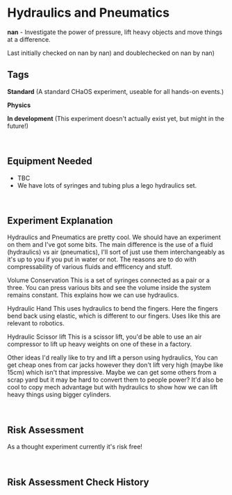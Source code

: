 # Hydraulics and Pneumatics

**nan** - Investigate the power of pressure, lift heavy objects and move things at a difference.

Last initially checked on nan by nan) and doublechecked on nan by nan)

## Tags
<!--- Start Tags (DO NOT REMOVE THIS COMMENT) --->

**Standard** (A standard CHaOS experiment, useable for all hands-on events.)

**Physics**

**In development** (This experiment doesn't actually exist yet, but might in the future!)
<!--- End Tags (DO NOT REMOVE THIS COMMENT) --->

<br/>

## Equipment Needed 
- TBC
- We have lots of syringes and tubing plus a lego hydraulics set.

<br/>

## Experiment Explanation 

Hydraulics and Pneumatics are pretty cool. We should have an experiment on them and I've got some bits.
The main difference is the use of a fluid (hydraulics) vs air (pneumatics), I'll sort of just use them interchangeably as it's up to you if you put in water or not. The reasons are to do with compressability of various fluids and effficency and stuff.

Volume Conservation
This is a set of syringes connected as a pair or a three. You can press various bits and see the volume inside the system remains constant. This explains how we can use hydraulics.

Hydraulic Hand
This uses hydraulics to bend the fingers. Here the fingers bend back using elastic, which is different to our fingers. Uses like this are relevant to robotics.

Hydraulic Scissor lift
This is a scissor lift, you'd be able to use an air compressor to lift up heavy weights on one of these in a factory. 

Other ideas
I'd really like to try and lift a person using hydraulics, You can get cheap ones from car jacks however they don't lift very high (maybe like 15cm) which isn't that impressive. Maybe we can get some others from a scrap yard but it may be hard to convert them to people power?
It'd also be cool to copy mech advantage but with hydraulics to show how we can lift heavy things using bigger cylinders. 

<br/>

## Risk Assessment

As a thought experiment currently it's risk free!

<br/>

## Risk Assessment Check History 

